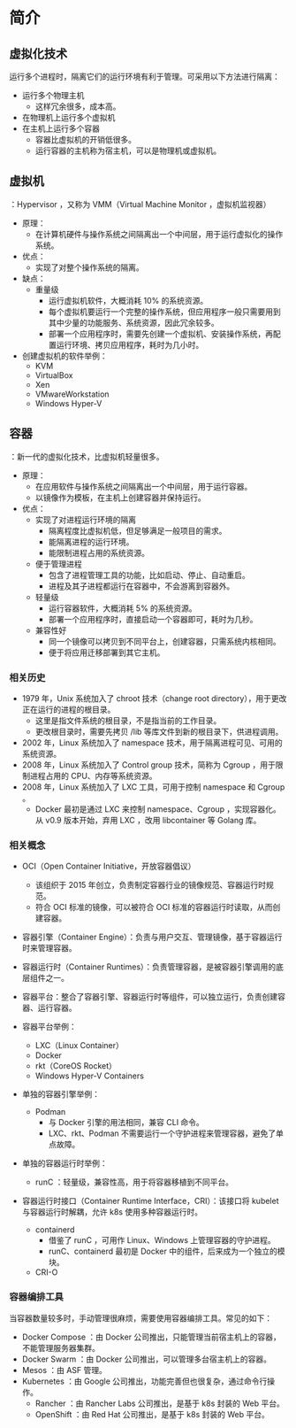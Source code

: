# 简介

## 虚拟化技术

运行多个进程时，隔离它们的运行环境有利于管理。可采用以下方法进行隔离：
- 运行多个物理主机
  - 这样冗余很多，成本高。
- 在物理机上运行多个虚拟机
- 在主机上运行多个容器
  - 容器比虚拟机的开销低很多。
  - 运行容器的主机称为宿主机，可以是物理机或虚拟机。

## 虚拟机

：Hypervisor ，又称为 VMM（Virtual Machine Monitor ，虚拟机监视器）
- 原理：
  - 在计算机硬件与操作系统之间隔离出一个中间层，用于运行虚拟化的操作系统。
- 优点：
  - 实现了对整个操作系统的隔离。
- 缺点：
  - 重量级
    - 运行虚拟机软件，大概消耗 10% 的系统资源。
    - 每个虚拟机要运行一个完整的操作系统，但应用程序一般只需要用到其中少量的功能服务、系统资源，因此冗余较多。
    - 部署一个应用程序时，需要先创建一个虚拟机、安装操作系统，再配置运行环境、拷贝应用程序，耗时为几小时。
- 创建虚拟机的软件举例：
  - KVM
  - VirtualBox
  - Xen
  - VMwareWorkstation
  - Windows Hyper-V

## 容器

：新一代的虚拟化技术，比虚拟机轻量很多。
- 原理：
  - 在应用软件与操作系统之间隔离出一个中间层，用于运行容器。
  - 以镜像作为模板，在主机上创建容器并保持运行。
- 优点：
  - 实现了对进程运行环境的隔离
    - 隔离程度比虚拟机低，但足够满足一般项目的需求。
    - 能隔离进程的运行环境。
    - 能限制进程占用的系统资源。
  - 便于管理进程
    - 包含了进程管理工具的功能，比如启动、停止、自动重启。
    - 进程及其子进程都运行在容器中，不会游离到容器外。
  - 轻量级
    - 运行容器软件，大概消耗 5% 的系统资源。
    - 部署一个应用程序时，直接启动一个容器即可，耗时为几秒。
  - 兼容性好
    - 同一个镜像可以拷贝到不同平台上，创建容器，只需系统内核相同。
    - 便于将应用迁移部署到其它主机。

### 相关历史

- 1979 年，Unix 系统加入了 chroot 技术（change root directory），用于更改正在运行的进程的根目录。
  - 这里是指文件系统的根目录，不是指当前的工作目录。
  - 更改根目录时，需要先拷贝 /lib 等库文件到新的根目录下，供进程调用。
- 2002 年，Linux 系统加入了 namespace 技术，用于隔离进程可见、可用的系统资源。
- 2008 年，Linux 系统加入了 Control group 技术，简称为 Cgroup ，用于限制进程占用的 CPU、内存等系统资源。
- 2008 年，Linux 系统加入了 LXC 工具，可用于控制 namespace 和 Cgroup 。
  - Docker 最初是通过 LXC 来控制 namespace、Cgroup ，实现容器化。从 v0.9 版本开始，弃用 LXC ，改用 libcontainer 等 Golang 库。

### 相关概念

- OCI（Open Container Initiative，开放容器倡议）
  - 该组织于 2015 年创立，负责制定容器行业的镜像规范、容器运行时规范。
  - 符合 OCI 标准的镜像，可以被符合 OCI 标准的容器运行时读取，从而创建容器。
- 容器引擎（Container Engine）：负责与用户交互、管理镜像，基于容器运行时来管理容器。
- 容器运行时（Container Runtimes）：负责管理容器，是被容器引擎调用的底层组件之一。
- 容器平台：整合了容器引擎、容器运行时等组件，可以独立运行，负责创建容器、运行容器。
- 容器平台举例：
  - LXC（Linux Container）
  - Docker
  - rkt（CoreOS Rocket）
  - Windows Hyper-V Containers

- 单独的容器引擎举例：
  - Podman
    - 与 Docker 引擎的用法相同，兼容 CLI 命令。
    - LXC、rkt、Podman 不需要运行一个守护进程来管理容器，避免了单点故障。

- 单独的容器运行时举例：
  - runC ：轻量级，兼容性高，用于将容器移植到不同平台。

- 容器运行时接口（Container Runtime Interface，CRI）：该接口将 kubelet 与容器运行时解耦，允许 k8s 使用多种容器运行时。
  - containerd
    - 借鉴了 runC ，可用作 Linux、Windows 上管理容器的守护进程。
    - runC、containerd 最初是 Docker 中的组件，后来成为一个独立的模块。
  - CRI-O

### 容器编排工具

当容器数量较多时，手动管理很麻烦，需要使用容器编排工具。常见的如下：
- Docker Compose ：由 Docker 公司推出，只能管理当前宿主机上的容器，不能管理服务器集群。
- Docker Swarm ：由 Docker 公司推出，可以管理多台宿主机上的容器。
- Mesos ：由 ASF 管理。
- Kubernetes ：由 Google 公司推出，功能完善但也很复杂，通过命令行操作。
  - Rancher ：由 Rancher Labs 公司推出，是基于 k8s 封装的 Web 平台。
  - OpenShift ：由 Red Hat 公司推出，是基于 k8s 封装的 Web 平台。
